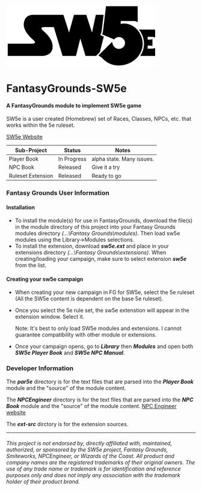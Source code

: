 ![alt text](https://github.com/BeeGrinder/FantasyGrounds-SW5e/blob/master/SW5EBW.png "SW5e")
# FantasyGrounds-SW5e
#### A FantasyGrounds module to implement SW5e game

SW5e is a user created (Homebrew) set of Races, Classes, NPCs, etc. that works within the 5e ruleset.

[SW5e Website](http://star-wars-5e.azurewebsites.net/)

 |Sub-Project | Status | Notes |
| --- | --- | -- |
|Player Book | In Progress | alpha state. Many issues. |
|NPC Book | Released | Give it a try |
|Ruleset Extension | Released | Ready to go |

### Fantasy Grounds User Information

#### Installation

* To install the module(s) for use in FantasyGrounds, download the file(s) in the module directory of this project into your Fantasy Grounds modules directory *(...\Fantasy Grounds\modules)*.  Then load sw5e modules using the Library->Modules selections.
* To install the extension, download *__sw5e.ext__* and place in your extensions directory *(...\Fantasy Grounds\extensions)*. When creating/loading your campaign, make sure to select extension *__sw5e__* from the list.

#### Creating your sw5e campaign

* When creating your new campaign in FG for SW5e, select the 5e ruleset (All the SW5e content is dependent on the base 5e ruleset).
* Once you select the 5e rule set, the sw5e extenstion will appear in the extension window.  Select it.

  Note: It's best to only load SW5e modules and extensions. I cannot guarantee compatibility with other module or extensions.
* Once your campaign opens, go to *__Library__* then *__Modules__* and open both *__SW5e Player Book__* and *__SW5e NPC Manual__*.

### Developer Information

The *__par5e__* directory is for the text files that are parsed into the *__Player Book__* module and the "source" of the module content.</p>

The *__NPCEngineer__* directory is for the text files that are parsed into the *__NPC Book__* module and the "source" of the module content. [NPC Engineer website](http://www.masq.net/)

The *__ext-src__* dirctory is for the extension sources.

---
###### This project is not endorsed by, directly affiliated with, maintained, authorized, or sponsored by the SW5e project, Fantasy Grounds, Smiteworks, NPCEngineer, or Wizards of the Coast. All product and company names are the registered trademarks of their original owners. The use of any trade name or trademark is for identification and reference purposes only and does not imply any association with the trademark holder of their product brand.
